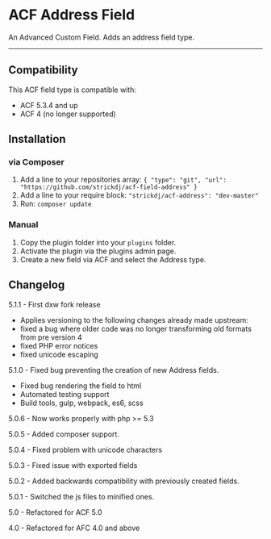# ACF Address Field

An Advanced Custom Field. Adds an address field type. 

-----------------------

## Compatibility

This ACF field type is compatible with:

* ACF 5.3.4 and up
* ACF 4 (no longer supported)

## Installation

### via Composer
1. Add a line to your repositories array:
`{ "type": "git", "url": "https://github.com/strickdj/acf-field-address" }`
2. Add a line to your require block:
`"strickdj/acf-address": "dev-master"`
3. Run: `composer update`

### Manual

1. Copy the plugin folder into your `plugins` folder.
2. Activate the plugin via the plugins admin page.
3. Create a new field via ACF and select the Address type.

## Changelog
5.1.1 - First dxw fork release
  - Applies versioning to the following changes already made upstream:
  - fixed a bug where older code was no longer transforming old formats from pre version 4
  - fixed PHP error notices
  - fixed unicode escaping

5.1.0 - Fixed bug preventing the creation of new Address fields.

  - Fixed bug rendering the field to html
  - Automated testing support
  - Build tools, gulp, webpack, es6, scss

5.0.6 - Now works properly with php >= 5.3

5.0.5 - Added composer support.

5.0.4 - Fixed problem with unicode characters

5.0.3 - Fixed issue with exported fields

5.0.2 - Added backwards compatibility with previously created fields.

5.0.1 - Switched the js files to minified ones.

5.0 - Refactored for ACF 5.0

4.0 - Refactored for AFC 4.0 and above

